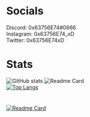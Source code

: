 # Socials
Discord: 0x63756E74#0666\
Instagram: 0x63756E74_xD\
Twitter: 0x63756E74xD
# Stats
![GitHub stats](https://github-readme-stats.vercel.app/api?username=0x63756E74&count_private=true&show_icons=true&theme=radical)
![Readme Card](https://github-readme-streak-stats.herokuapp.com/?user=0x63756E74&theme=dark)<!---->\
[![Top Langs](https://github-readme-stats.vercel.app/api/top-langs/?username=0x63756E74&count_private=true&theme=radical)](#)

<!--[![Readme Card](https://github-readme-stats.vercel.app/api/pin/?username=0x63756E74&repo=0x63756E74&theme=radical)](https://github.com/0x63756E74/0x63756E74)-->
#
[![Readme Card](https://github-readme-stats.vercel.app/api/pin/?username=0x63756E74&repo=Hello-World-Express&theme=radical)](https://github.com/0x63756E74/Hello-World-Express)
